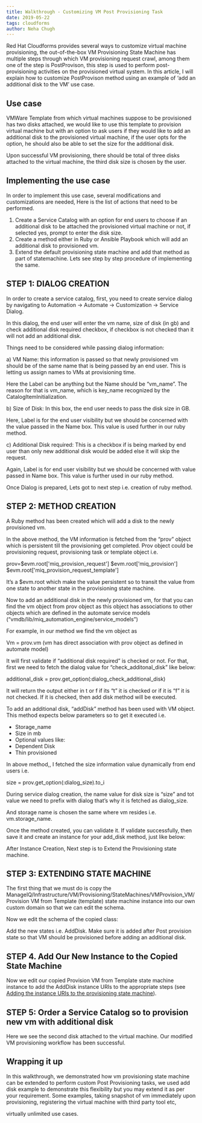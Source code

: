 ```yaml
---
title: Walkthrough - Customizing VM Post Provisioning Task 
date: 2019-05-22
tags: cloudforms
author: Neha Chugh
---
```

 
Red Hat Cloudforms provides several ways to customize virtual machine provisioning,  the out-of-the-box VM Provisioning State Machine has multiple steps through which VM provisioning request crawl, among them one of the step is PostProvison, this step is used to perform post-provisioning activities on the provisioned virtual system.  In this article, I will explain how to customize PostProvison method using an example of ‘add an additional disk to the VM’ use case.  

## Use case ##

VMWare Template from which virtual machines suppose to be provisioned has two disks attached, we would like to use this template to provision virtual machine but with an option to ask users if they would like to add an additional disk to the provisioned virtual machine, if the user opts for the option, he should also be able to set the size for the additional disk.

Upon successful VM provisioning, there should be total of three disks attached to the virtual machine, the third disk size is chosen by the user.

## Implementing the use case ##

In order to implement this use case, several modifications and customizations are needed,    Here is the list of actions that need to be performed.

1. Create a Service Catalog with an option for end users to choose if an additional disk to be attached the provisioned virtual machine or not, if selected yes, prompt to enter the disk size.  
2. Create a method either in Ruby or Ansible Playbook which will add an additional disk to provisioned vm.
3. Extend the default provisioning state machine and add that method as part of statemachine.
Lets see step by step procedure of implementing the same.
  
## STEP 1: DIALOG CREATION ##
  
In order to create a service catalog, first, you need to create service dialog by navigating to  Automation -> Automate -> Customization -> Service Dialog.

In this dialog, the end user will enter the vm name, size of disk (in gb) and check additional disk required checkbox, if checkbox is not checked than it will not add an  additional disk.
  
Things need to be considered while passing dialog information:
  
a) VM Name: this information is passed so that newly provisioned vm should be of the same name that is being passed by an end user. This is letting us assign names to VMs at provisioning time.

Here the Label can be anything but the Name should be “vm_name”. The reason for that is vm_name, which is key_name recognized by the CatalogItemInitialization.

 b)  Size of Disk: In this box, the end user needs to pass the disk size in GB.

Here, Label is for the end user visibility but we should be concerned with the value passed in the Name box. This value is used further in our ruby method.
  
c) Additional Disk required: This is a checkbox if is being marked by end user than only new additional disk would be added else it will skip the request.

Again,  Label is for end user visibility but we should be concerned with value passed in Name box. This value is  further used in our ruby method.
  
Once Dialog is prepared, Lets got to next step i.e. creation of ruby method.
  
## STEP 2: METHOD CREATION ##

A Ruby method has been created which will add a disk to the newly provisioned vm.

In the above method, the VM information is fetched from the “prov” object which is persistent till the provisioning get completed. Prov object could be provisioning request, provisioning task or template object i.e.
  
prov=$evm.root['miq_provision_request'] $evm.root['miq_provision'] $evm.root['miq_provision_request_template']
  
It’s a $evm.root which make the value persistent so to transit the value from one state to another state in the provisioning state machine.
  
Now to add an additional disk in the newly provisioned vm, for that you can find the vm object from prov object as this object has associations to other objects which are defined in the automate service models (“vmdb/lib/miq_automation_engine/service_models”)  
  
For example, in our method we find the vm object as
  
Vm = prov.vm (vm has direct association with prov object as defined in automate model)
  
It will first validate if “additional disk required” is checked or not. For that, first we need to fetch the dialog value for “check_additonal_disk” like below:
  
additional_disk = prov.get_option(:dialog_check_additional_disk)
  
It will return the output either in t or f if its “t” it is checked or if it is “f”  it is not checked.
 If it is checked, then add disk method will be executed.
  
To add an additional disk, “addDisk” method has been used with VM object. This method expects below  parameters so to get it executed i.e.
  
* Storage_name
* Size in mb
* Optional values like:  
* Dependent Disk
* Thin provisioned  
  
In above method,, I  fetched the size information value dynamically from end users i.e.
  
size = prov.get_option(:dialog_size).to_i
  
During service dialog creation, the name value for disk size is “size” and tot value we need to prefix with dialog that’s why it is fetched as dialog_size.  
  
And storage name is chosen the same where vm resides i.e. vm.storage_name.
  
Once the method created, you can validate it. If validate successfully, then save it and create an instance for your add_disk method, just like below:

After Instance Creation, Next step is to Extend the Provisioning state machine.
  
## STEP 3: EXTENDING STATE MACHINE ##
  
The first thing that we must do is copy the ManageIQ/Infrastructure/VM/Provisioning/StateMachines/VMProvision_VM/Provision VM from Template (template) state machine instance into our own custom domain so that we can edit the schema.
  
Now we edit the schema of the copied class:

Add the new states i.e. AddDisk. Make sure it is added after Post provision state so that VM should be provisioned before adding an additional disk.

## STEP 4. Add Our New Instance to the Copied State Machine ##

Now we edit our copied Provision VM from Template state machine instance to add the AddDisk instance URIs to the appropriate steps (see [Adding the instance URIs to the provisioning state machine](<https://pemcg.gitbooks.io/mastering-automation-in-cloudforms-and-manageiq/content/chapter22.html#c22i7>)).

## STEP 5:  Order a Service Catalog so to provision new vm with additional disk ##

Here we see the second disk attached to the virtual machine. Our modified VM provisioning workflow has been successful.
  
## Wrapping it up ##

In this walkthrough, we demonstrated how vm provisioning state machine can be extended to perform custom Post Provisioning tasks, we used add disk example to demonstrate this flexibility but you may extend it as per your requirement. Some examples, taking snapshot of vm immediately upon provisioning, registering  the virtual machine with third party tool etc,

virtually unlimited use cases.
